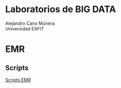 # Laboratorios de BIG DATA
Alejandro Cano Múnera <br/>
Universidad EAFIT 

# EMR
## Scripts
[Scripts EMR](../EMR/)
